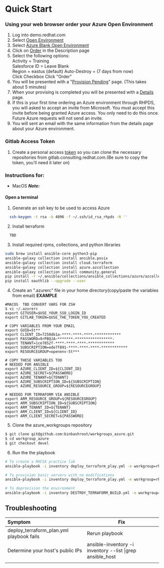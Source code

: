Quick Start 
====
### Using your web browser order your Azure Open Environment
1. Log into demo.redhat.com
2. Select [Open Environment](images/openenv.png)
3. Select [Azure Blank Open Environment](images/azureblankenv.png)
4. Click on [Order](images/azurebedesc.png) in the Description page
5. Select the following options:  
Activity = Training  
Salesforce ID = Leave Blank  
Region = eastus (default)
Auto-Destroy = (7 days from now)  
Click Checkbox
Click "Order"
6. You will be presented with a "[Provision Pending](images/provisionpending.png)" page. (This takes about 5 minutes)
7. When your provising is completed you will be presented with a [Details](images/detailspage.png) page.
8. If this is your first time ordering an Azure environment through RHPDS, you will asked to accept an invite from Microsoft. You must accept this invite before being granted Azure access. You only need to do this once.  Future Azure requests will not send an invite.
9.  You will sent an email with the same information from the details page about your Azure environment.  

### Gitlab Access Token
1. Create a personal access [token](https://docs.gitlab.com/ee/user/profile/personal_access_tokens.html) so you can clone the necessary repositories from gitlab.consulting.redhat.com.(Be sure to copy the token, you'll need it later on)
### Instructions for:
- MacOS
***Note:***  

#### Open a terminal 
1. Generate an ssh key to be used to access Azure
```bash
  ssh-keygen -t rsa -b 4096 -f ~/.ssh/id_rsa_rhpds -N ''
```

2.  Install terraform
```bash
  TBD
```
3. Install required rpms, collections, and python libraries
```bash
sudo brew install ansible-core python3-pip 
ansible-galaxy collection install ansible.posix
ansible-galaxy collection install cloud.terraform
ansible-galaxy collection install azure.azcollection
ansible-galaxy collection install community.general
pip install -r ~/.ansible/collections/ansible_collections/azure/azcollection/requirements-azure.txt --user
pip install oauthlib --upgrade --user
```
4. Create an ".azurerc" file in your home directory(copy/paste the variables from email)
**EXAMPLE**
```
#MACOS  TBD CONVERT VARS FOR ZSH
$ vi ~/.azurerc
export GITUSER=$USE_YOUR_SSO_LOGIN_ID
export GITLAB_TOKEN=$USE_THE_TOKEN_YOU_CREATED

# COPY VARIABLES FROM YOUR EMAIL
export GUID=5t**
export CLIENT_ID=7250db1a-****-****-****-************
export PASSWORD=9rPBQJA~*******-*****************-
export TENANT=1ce7852f-****-****-****-************
export SUBSCRIPTION=ede7f891-****-****-****-************
export RESOURCEGROUP=openenv-5t***

# COPY THESE VARIABLES TOO
# NEEDED FOR ANSIBLE 
export AZURE_CLIENT_ID=${CLIENT_ID}
export AZURE_SECRET=${PASSWORD}
export AZURE_TENANT=${TENANT}
export AZURE_SUBSCRIPTION_ID=${SUBSCRIPTION}
export AZURE_RESOURCE_GROUP=${RESOURCEGROUP}

# NEEDED FOR TERRAFORM VIA ANSIBLE
export ARM_RESOURCE_GROUP=${RESOURCEGROUP}
export ARM_SUBSCRIPTION_ID=${SUBSCRIPTION}
export ARM_TENANT_ID=${TENANT}
export ARM_CLIENT_ID=${CLIENT_ID}
export ARM_CLIENT_SECRET=${PASSWORD}
```

5. Clone the azure_workgroups repository
```bash
$ git clone git@github.com:binbashroot/workgroups_azure.git
$ cd workgroup_azure
$ git checkout devel
```

6. Run the the playbook
```bash
# To create a RHCSA practice lab
ansible-playbook -i inventory deploy_terraform_play.yml -e workgroup=rhcsa 

# To provision basic servers with no modifications
ansible-playbook -i inventory deploy_terraform_play.yml -e workgroup=rhcsa  -e only_tf=true

# To deprovision the environment
ansible-playbook -i inventory DESTROY_TERRAFORM_BUILD.yml -e workgroup=rhcsa 

```

Troubleshooting
----------------

|Symptom|Fix|
|:---|---|
| deploy_terraform_plan.yml playbook fails| Rerun playbook |
| Determine your host's public IPs| ansible-inventory -i inventory --list \|grep ansible_host |
|||

